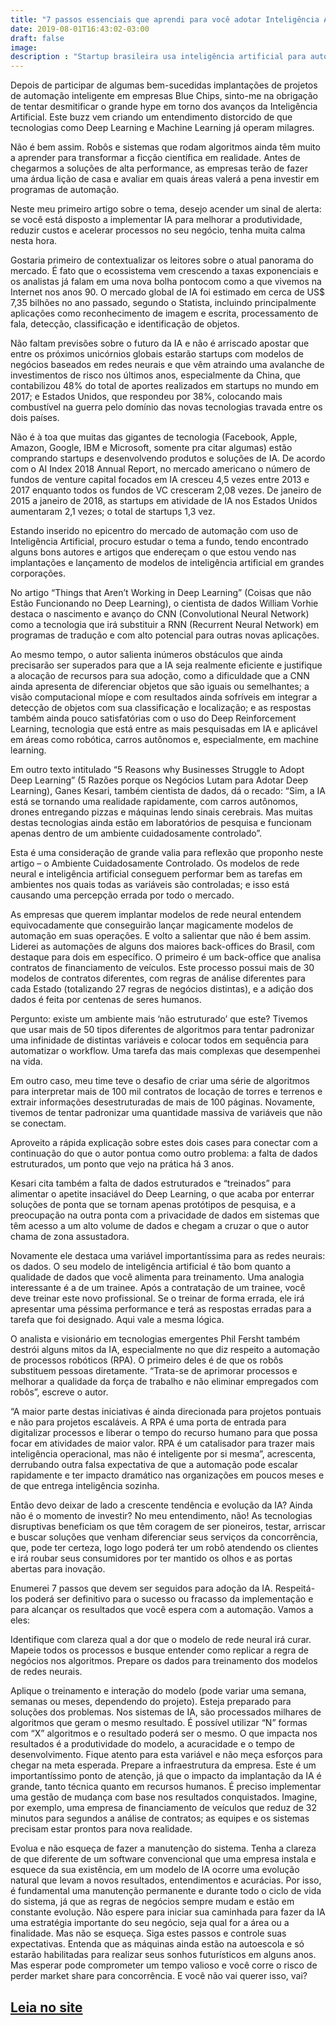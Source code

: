 ```yaml
---
title: "7 passos essenciais que aprendi para você adotar Inteligência Artificial no seu negócio"
date: 2019-08-01T16:43:02-03:00
draft: false
image:
description : "Startup brasileira usa inteligência artificial para automatizar processos de empresas e já atua no Canadá"
---
```


Depois de participar de algumas bem-sucedidas implantações de projetos de automação inteligente em empresas Blue Chips, sinto-me na obrigação de tentar desmitificar o grande hype em torno dos avanços da Inteligência Artificial. Este buzz vem criando um entendimento distorcido de que tecnologias como Deep Learning e Machine Learning já operam milagres.

Não é bem assim. Robôs e sistemas que rodam algoritmos ainda têm muito a aprender para transformar a ficção científica em realidade. Antes de chegarmos a soluções de alta performance, as empresas terão de fazer uma árdua lição de casa e avaliar em quais áreas valerá a pena investir em programas de automação.

Neste meu primeiro artigo sobre o tema, desejo acender um sinal de alerta: se você está disposto a implementar IA para melhorar a produtividade, reduzir custos e acelerar processos no seu negócio, tenha muita calma nesta hora.

Gostaria primeiro de contextualizar os leitores sobre o atual panorama do mercado. É fato que o ecossistema vem crescendo a taxas exponenciais e os analistas já falam em uma nova bolha pontocom como a que vivemos na Internet nos anos 90. O mercado global de IA foi estimado em cerca de US$ 7,35 bilhões no ano passado, segundo o Statista, incluindo principalmente aplicações como reconhecimento de imagem e escrita, processamento de fala, detecção, classificação e identificação de objetos.

Não faltam previsões sobre o futuro da IA e não é arriscado apostar que entre os próximos unicórnios globais estarão startups com modelos de negócios baseados em redes neurais e que vêm atraindo uma avalanche de investimentos de risco nos últimos anos, especialmente da China, que contabilizou 48% do total de aportes realizados em startups no mundo em 2017; e Estados Unidos, que respondeu por 38%, colocando mais combustível na guerra pelo domínio das novas tecnologias travada entre os dois países.


Não é à toa que muitas das gigantes de tecnologia (Facebook, Apple, Amazon, Google, IBM e Microsoft, somente pra citar algumas) estão comprando startups e desenvolvendo produtos e soluções de IA. De acordo com o AI Index 2018 Annual Report, no mercado americano o número de fundos de venture capital focados em IA cresceu 4,5 vezes entre 2013 e 2017 enquanto todos os fundos de VC cresceram 2,08 vezes. De janeiro de 2015 a janeiro de 2018, as startups em atividade de IA nos Estados Unidos aumentaram 2,1 vezes; o total de startups 1,3 vez.

Estando inserido no epicentro do mercado de automação com uso de Inteligência Artificial, procuro estudar o tema a fundo, tendo encontrado alguns bons autores e artigos que endereçam o que estou vendo nas implantações e lançamento de modelos de inteligência artificial em grandes corporações.

No artigo “Things that Aren’t Working in Deep Learning” (Coisas que não Estão Funcionando no Deep Learning), o cientista de dados William Vorhie destaca o nascimento e avanço do CNN (Convolutional Neural Network) como a tecnologia que irá substituir a RNN (Recurrent Neural Network) em programas de tradução e com alto potencial para outras novas aplicações.

Ao mesmo tempo, o autor salienta inúmeros obstáculos que ainda precisarão ser superados para que a IA seja realmente eficiente e justifique a alocação de recursos para sua adoção, como a dificuldade que a CNN ainda apresenta de diferenciar objetos que são iguais ou semelhantes; a visão computacional míope e com resultados ainda sofríveis em integrar a detecção de objetos com sua classificação e localização; e as respostas também ainda pouco satisfatórias com o uso do Deep Reinforcement Learning, tecnologia que está entre as mais pesquisadas em IA e aplicável em áreas como robótica, carros autônomos e, especialmente, em machine learning.

Em outro texto intitulado “5 Reasons why Businesses Struggle to Adopt Deep Learning” (5 Razões porque os Negócios Lutam para Adotar Deep Learning), Ganes Kesari, também cientista de dados, dá o recado: “Sim, a IA está se tornando uma realidade rapidamente, com carros autônomos, drones entregando pizzas e máquinas lendo sinais cerebrais. Mas muitas destas tecnologias ainda estão em laboratórios de pesquisa e funcionam apenas dentro de um ambiente cuidadosamente controlado”.


Esta é uma consideração de grande valia para reflexão que proponho neste artigo – o Ambiente Cuidadosamente Controlado. Os modelos de rede neural e inteligência artificial conseguem performar bem as tarefas em ambientes nos quais todas as variáveis são controladas; e isso está causando uma percepção errada por todo o mercado.

As empresas que querem implantar modelos de rede neural entendem equivocadamente que conseguirão lançar magicamente modelos de automação em suas operações. E volto a salientar que não é bem assim. Liderei as automações de alguns dos maiores back-offices do Brasil, com destaque para dois em específico. O primeiro é um back-office que analisa contratos de financiamento de veículos. Este processo possui mais de 30 modelos de contratos diferentes, com regras de análise diferentes para cada Estado (totalizando 27 regras de negócios distintas), e a adição dos dados é feita por centenas de seres humanos.

Pergunto: existe um ambiente mais ‘não estruturado’ que este? Tivemos que usar mais de 50 tipos diferentes de algoritmos para tentar padronizar uma infinidade de distintas variáveis e colocar todos em sequência para automatizar o workflow. Uma tarefa das mais complexas que desempenhei na vida.

Em outro caso, meu time teve o desafio de criar uma série de algoritmos para interpretar mais de 100 mil contratos de locação de torres e terrenos e extrair informações desestruturadas de mais de 100 páginas. Novamente, tivemos de tentar padronizar uma quantidade massiva de variáveis que não se conectam.

Aproveito a rápida explicação sobre estes dois cases para conectar com a continuação do que o autor pontua como outro problema: a falta de dados estruturados, um ponto que vejo na prática há 3 anos.


 
Kesari cita também a falta de dados estruturados e “treinados” para alimentar o apetite insaciável do Deep Learning, o que acaba por enterrar soluções de ponta que se tornam apenas protótipos de pesquisa, e a preocupação na outra ponta com a privacidade de dados em sistemas que têm acesso a um alto volume de dados e chegam a cruzar o que o autor chama de zona assustadora.

Novamente ele destaca uma variável importantíssima para as redes neurais: os dados. O seu modelo de inteligência artificial é tão bom quanto a qualidade de dados que você alimenta para treinamento. Uma analogia interessante é a de um trainee. Após a contratação de um trainee, você deve treinar este novo profissional. Se o treinar de forma errada, ele irá apresentar uma péssima performance e terá as respostas erradas para a tarefa que foi designado. Aqui vale a mesma lógica.

O analista e visionário em tecnologias emergentes Phil Fersht também destrói alguns mitos da IA, especialmente no que diz respeito a automação de processos robóticos (RPA). O primeiro deles é de que os robôs substituem pessoas diretamente. “Trata-se de aprimorar processos e melhorar a qualidade da força de trabalho e não eliminar empregados com robôs”, escreve o autor.

“A maior parte destas iniciativas é ainda direcionada para projetos pontuais e não para projetos escaláveis. A RPA é uma porta de entrada para digitalizar processos e liberar o tempo do recurso humano para que possa focar em atividades de maior valor. RPA é um catalisador para trazer mais inteligência operacional, mas não é inteligente por si mesma”, acrescenta, derrubando outra falsa expectativa de que a automação pode escalar rapidamente e ter impacto dramático nas organizações em poucos meses e de que entrega inteligência sozinha.

Então devo deixar de lado a crescente tendência e evolução da IA? Ainda não é o momento de investir? No meu entendimento, não! As tecnologias disruptivas beneficiam os que têm coragem de ser pioneiros, testar, arriscar e buscar soluções que venham diferenciar seus serviços da concorrência, que, pode ter certeza, logo logo poderá ter um robô atendendo os clientes e irá roubar seus consumidores por ter mantido os olhos e as portas abertas para inovação.


 
Enumerei 7 passos que devem ser seguidos para adoção da IA. Respeitá-los poderá ser definitivo para o sucesso ou fracasso da implementação e para alcançar os resultados que você espera com a automação. Vamos a eles:

Identifique com clareza qual a dor que o modelo de rede neural irá curar.
Mapeie todos os processos e busque entender como replicar a regra de negócios nos algoritmos.
Prepare os dados para treinamento dos modelos de redes neurais.

Aplique o treinamento e interação do modelo (pode variar uma semana, semanas ou meses, dependendo do projeto).
Esteja preparado para soluções dos problemas. Nos sistemas de IA, são processados milhares de algoritmos que geram o mesmo resultado. É possível utilizar “N” formas com “X” algoritmos e o resultado poderá ser o mesmo. O que impacta nos resultados é a produtividade do modelo, a acuracidade e o tempo de desenvolvimento. Fique atento para esta variável e não meça esforços para chegar na meta esperada.
Prepare a infraestrutura da empresa. Este é um importantíssimo ponto de atenção, já que o impacto da implantação da IA é grande, tanto técnica quanto em recursos humanos. É preciso implementar uma gestão de mudança com base nos resultados conquistados. Imagine, por exemplo, uma empresa de financiamento de veículos que reduz de 32 minutos para segundos a análise de contratos; as equipes e os sistemas precisam estar prontos para nova realidade.

Evolua e não esqueça de fazer a manutenção do sistema. Tenha a clareza de que diferente de um software convencional que uma empresa instala e esquece da sua existência, em um modelo de IA ocorre uma evolução natural que levam a novos resultados, entendimentos e acurácias. Por isso, é fundamental uma manutenção permanente e durante todo o ciclo de vida do sistema, já que as regras de negócios sempre mudam e estão em constante evolução.
Não espere para iniciar sua caminhada para fazer da IA uma estratégia importante do seu negócio, seja qual for a área ou a finalidade. Mas não se esqueça. Siga estes passos e controle suas expectativas. Entenda que as máquinas ainda estão na autoescola e só estarão habilitadas para realizar seus sonhos futurísticos em alguns anos. Mas esperar pode comprometer um tempo valioso e você corre o risco de perder market share para concorrência. E você não vai querer isso, vai?

<a href="https://www.istoedinheiro.com.br/7-passos-essenciais-que-aprendi-para-voce-adotar-inteligencia-artificial-no-seu-negocio/" target="_blank">Leia no site</a>
---

